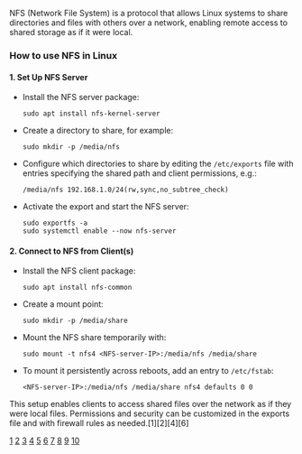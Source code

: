 NFS (Network File System) is a protocol that allows Linux systems to share directories and files with others over a network,
enabling remote access to shared storage as if it were local.

### How to use NFS in Linux

#### 1. Set Up NFS Server

- Install the NFS server package:
  ```
  sudo apt install nfs-kernel-server
  ```
- Create a directory to share, for example:
  ```
  sudo mkdir -p /media/nfs
  ```
- Configure which directories to share by editing the `/etc/exports` file with entries specifying the shared path and client
  permissions, e.g.:
  ```
  /media/nfs 192.168.1.0/24(rw,sync,no_subtree_check)
  ```
- Activate the export and start the NFS server:
  ```
  sudo exportfs -a
  sudo systemctl enable --now nfs-server
  ```

#### 2. Connect to NFS from Client(s)

- Install the NFS client package:
  ```
  sudo apt install nfs-common
  ```
- Create a mount point:
  ```
  sudo mkdir -p /media/share
  ```
- Mount the NFS share temporarily with:
  ```
  sudo mount -t nfs4 <NFS-server-IP>:/media/nfs /media/share
  ```
- To mount it persistently across reboots, add an entry to `/etc/fstab`:
  ```
  <NFS-server-IP>:/media/nfs /media/share nfs4 defaults 0 0
  ```

This setup enables clients to access shared files over the network as if they were local files. Permissions and security can
be customized in the exports file and with firewall rules as needed.[1][2][4][6]

[1](https://linuxconfig.org/how-to-configure-nfs-on-linux) [2](https://www.redhat.com/en/blog/configure-nfs-linux)
[3](https://programming-in-team.github.io/Learning/Material/Lec18.pdf)
[4](https://www.netapp.com/learn/azure-anf-blg-linux-nfs-server-how-to-set-up-server-and-client/)
[5](https://akashrajpurohit.com/blog/setup-shareable-drive-with-nfs-in-linux/)
[6](https://www.digitalocean.com/community/tutorials/how-to-set-up-an-nfs-mount-on-ubuntu-20-04)
[7](https://docs.oracle.com/en/learn/create_nfs_linux/) [8](https://www.youtube.com/watch?v=zmDIfJtCKCk)
[9](https://docs.redhat.com/en/documentation/red_hat_enterprise_linux/7/html/storage_administration_guide/nfs-serverconfig)
[10](https://wiki.archlinux.org/title/NFS)
